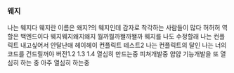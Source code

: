### 웨지
나는 웨지다 웨지란 이름은 왜지?의 웨지인데 감자로 착각하는 사람들이 많다 허허허
역할은 백엔드이다
웨지웨지왜지왜지
뭘까뭘까왤까왤까
웨지를 나도 수정할래 나는 컨플릭트 내고싶어서 안달난애
헤이헤이 컨플릭트 테스트2
나는 컨플릭트의 달인 나는 너의 코드를 건드릴꺼야
버전1.2 1.3 1.4 열심히 만드는중 피쳐개발중 얍얍
기능개발을 또 열심히 하는 중
아주 열심히 하는중
